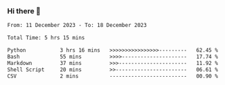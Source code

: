 ### Hi there 👋

<!--
**ututono/ututono** is a ✨ _special_ ✨ repository because its `README.md` (this file) appears on your GitHub profile.

Here are some ideas to get you started:

- 🔭 I’m currently working on ...
- 🌱 I’m currently learning ...
- 👯 I’m looking to collaborate on ...
- 🤔 I’m looking for help with ...
- 💬 Ask me about ...
- 📫 How to reach me: ...
- 😄 Pronouns: ...
- ⚡ Fun fact: ...
-->



<!--START_SECTION:waka-->

```txt
From: 11 December 2023 - To: 18 December 2023

Total Time: 5 hrs 15 mins

Python           3 hrs 16 mins   >>>>>>>>>>>>>>>>---------   62.45 %
Bash             55 mins         >>>>---------------------   17.74 %
Markdown         37 mins         >>>----------------------   11.92 %
Shell Script     20 mins         >>-----------------------   06.61 %
CSV              2 mins          -------------------------   00.90 %
```

<!--END_SECTION:waka-->

